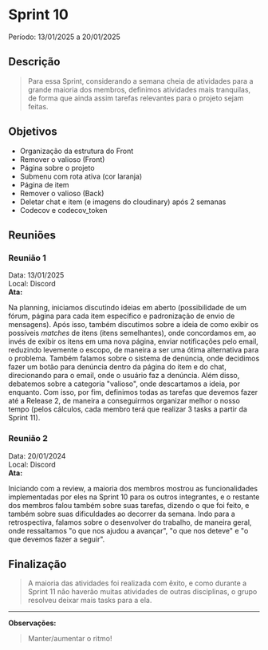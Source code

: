 # Sprint 10
Período: 13/01/2025 a 20/01/2025

## Descrição
> Para essa Sprint, considerando a semana cheia de atividades para a grande maioria dos membros, definimos atividades mais tranquilas,
> de forma que ainda assim tarefas relevantes para o projeto sejam feitas.

## Objetivos
- Organização da estrutura do Front
- Remover o valioso (Front)
- Página sobre o projeto
- Submenu com rota ativa (cor laranja)
- Página de item
- Remover o valioso (Back)
- Deletar chat e item (e imagens do cloudinary) após 2 semanas
- Codecov e codecov_token

## Reuniões
### Reunião 1
Data: 13/01/2025  
Local: Discord  
**Ata:**

Na planning, iniciamos discutindo ideias em aberto (possibilidade de um fórum, página para cada item específico e padronização de envio
de mensagens). Após isso, também discutimos sobre a ideia de como exibir os possíveis *matches* de itens (itens semelhantes), onde
concordamos em, ao invés de exibir os itens em uma nova página, enviar notificações pelo email, reduzindo levemente o escopo, de maneira a
ser uma ótima alternativa para o problema. Também falamos sobre o sistema de denúncia, onde decidimos fazer um botão para denúncia dentro
da página do item e do chat, direcionando para o email, onde o usuário faz a denúncia. Além disso, debatemos sobre a categoria "valioso",
onde descartamos a ideia, por enquanto. Com isso, por fim, definimos todas as tarefas que devemos fazer até a Release 2, de maneira a conseguirmos
organizar melhor o nosso tempo (pelos cálculos, cada membro terá que realizar 3 tasks a partir da Sprint 11).

### Reunião 2
Data: 20/01/2024  
Local: Discord  
**Ata:**

Iniciando com a review, a maioria dos membros mostrou as funcionalidades implementadas por eles na Sprint 10 para os outros integrantes, e o restante dos membros falou também sobre suas tarefas, dizendo o que foi feito, e também sobre suas dificuldades ao decorrer da semana. Indo para a retrospectiva, falamos sobre o desenvolver do trabalho, de maneira geral, onde ressaltamos "o que nos ajudou a avançar", "o que nos deteve" e "o que devemos fazer a seguir".


## Finalização
> A maioria das atividades foi realizada com êxito, e como durante a Sprint 11 não haverão muitas atividades de outras disciplinas, o grupo resolveu deixar mais tasks para a ela.
---

**Observações:**
> Manter/aumentar o ritmo!

